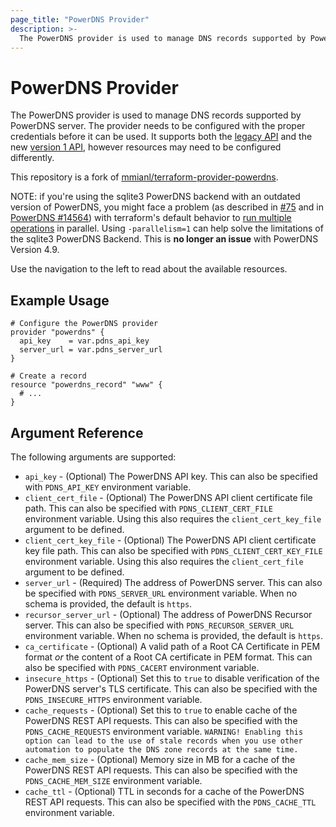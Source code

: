 ```yaml
---
page_title: "PowerDNS Provider"
description: >-
  The PowerDNS provider is used to manage DNS records supported by PowerDNS server. The provider needs to be configured with the proper credentials before it can be used.
---
```


# PowerDNS Provider

The PowerDNS provider is used to manage DNS records supported by PowerDNS server. The provider needs to be configured with the proper credentials before it can be used. It supports both the [legacy API](https://doc.powerdns.com/3/httpapi/api_spec/) and the new [version 1 API](https://doc.powerdns.com/md/httpapi/api_spec/), however resources may need to be configured differently.

This repository is a fork of [mmianl/terraform-provider-powerdns](https://github.com/mmianl/terraform-provider-powerdns).

NOTE: if you're using the sqlite3 PowerDNS backend with an outdated version of PowerDNS, you might face a problem (as described in [#75](https://github.com/pan-net/terraform-provider-powerdns/issues/75) and in [PowerDNS #14564](https://github.com/PowerDNS/pdns/issues/14564)) with terraform's default behavior to [run multiple operations](https://www.terraform.io/docs/commands/apply.html#parallelism-n) in parallel. Using `-parallelism=1` can help solve the limitations of the sqlite3 PowerDNS Backend. This is **no longer an issue** with PowerDNS Version 4.9.

Use the navigation to the left to read about the available resources.

## Example Usage

```hcl
# Configure the PowerDNS provider
provider "powerdns" {
  api_key    = var.pdns_api_key
  server_url = var.pdns_server_url
}

# Create a record
resource "powerdns_record" "www" {
  # ...
}
```

## Argument Reference

The following arguments are supported:

- `api_key` - (Optional) The PowerDNS API key. This can also be specified with `PDNS_API_KEY` environment variable.
- `client_cert_file` - (Optional) The PowerDNS API client certificate file path. This can also be specified with `PDNS_CLIENT_CERT_FILE` environment variable. Using this also requires the `client_cert_key_file` argument to be defined.
- `client_cert_key_file` - (Optional) The PowerDNS API client certificate key file path. This can also be specified with `PDNS_CLIENT_CERT_KEY_FILE` environment variable. Using this also requires the `client_cert_file` argument to be defined.
- `server_url` - (Required) The address of PowerDNS server. This can also be specified with `PDNS_SERVER_URL` environment variable. When no schema is provided, the default is `https`.
- `recursor_server_url` - (Optional) The address of PowerDNS Recursor server. This can also be specified with `PDNS_RECURSOR_SERVER_URL` environment variable. When no schema is provided, the default is `https`.
- `ca_certificate` - (Optional) A valid path of a Root CA Certificate in PEM format _or_ the content of a Root CA certificate in PEM format. This can also be specified with `PDNS_CACERT` environment variable.
- `insecure_https` - (Optional) Set this to `true` to disable verification of the PowerDNS server's TLS certificate. This can also be specified with the `PDNS_INSECURE_HTTPS` environment variable.
- `cache_requests` - (Optional) Set this to `true` to enable cache of the PowerDNS REST API requests. This can also be specified with the `PDNS_CACHE_REQUESTS` environment variable. `WARNING! Enabling this option can lead to the use of stale records when you use other automation to populate the DNS zone records at the same time.`
- `cache_mem_size` - (Optional) Memory size in MB for a cache of the PowerDNS REST API requests. This can also be specified with the `PDNS_CACHE_MEM_SIZE` environment variable.
- `cache_ttl` - (Optional) TTL in seconds for a cache of the PowerDNS REST API requests. This can also be specified with the `PDNS_CACHE_TTL` environment variable.
